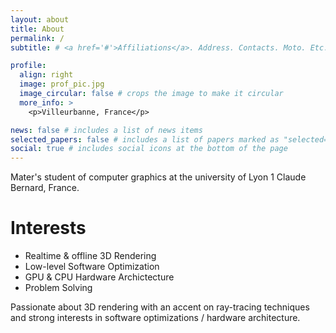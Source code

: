 ```yaml
---
layout: about
title: About
permalink: /
subtitle: # <a href='#'>Affiliations</a>. Address. Contacts. Moto. Etc.

profile:
  align: right
  image: prof_pic.jpg
  image_circular: false # crops the image to make it circular
  more_info: >
    <p>Villeurbanne, France</p>

news: false # includes a list of news items
selected_papers: false # includes a list of papers marked as "selected={true}"
social: true # includes social icons at the bottom of the page
---
```


Mater's student of computer graphics at the university of Lyon 1 Claude Bernard, France.

# Interests

- Realtime & offline 3D Rendering
- Low-level Software Optimization
- GPU & CPU Hardware Archictecture
- Problem Solving

Passionate about 3D rendering with an accent on ray-tracing techniques and strong interests in software optimizations / hardware architecture.
